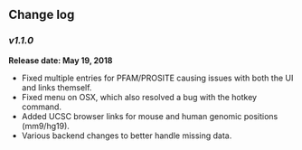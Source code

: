 ## Change log

### _**v1.1.0**_
**Release date: May 19, 2018**
 - Fixed multiple entries for PFAM/PROSITE causing issues with both the UI and links themself.
 - Fixed menu on OSX, which also resolved a bug with the hotkey command.
 - Added UCSC browser links for mouse and human genomic positions (mm9/hg19).
 - Various backend changes to better handle missing data.
